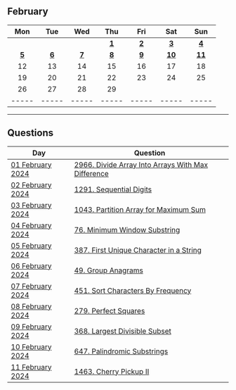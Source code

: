 February
---
| Mon | Tue | Wed | Thu | Fri | Sat | Sun |
| :---: | :---: | :---: | :---: | :---: | :---: | :---: |
|     |     |     | [**1**](01) | [**2**](02) | [**3**](03) | [**4**](04) |
| [**5**](05) | [**6**](06) | [**7**](07) | [**8**](08) | [**9**](09) | [**10**](10) | [**11**](11) |
| 12  | 13  | 14  | 15  | 16  | 17  | 18  |
| 19  | 20  | 21  | 22  | 23  | 24  | 25  |
| 26  | 27  | 28  | 29  |     |     |     |
| ----- | ----- | ----- | ----- | ----- | ----- | ----- |

---

Questions
---
| Day | Question |
| --- | --- |
| [01 February 2024](01) | [2966. Divide Array Into Arrays With Max Difference](https://leetcode.com/problems/divide-array-into-arrays-with-max-difference) |
| [02 February 2024](02) | [1291. Sequential Digits](https://leetcode.com/problems/sequential-digits) |
| [03 February 2024](03) | [1043. Partition Array for Maximum Sum](https://leetcode.com/problems/partition-array-for-maximum-sum) |
| [04 February 2024](04) | [76. Minimum Window Substring](https://leetcode.com/problems/minimum-window-substring) |
| [05 February 2024](05) | [387. First Unique Character in a String](https://leetcode.com/problems/first-unique-character-in-a-string) |
| [06 February 2024](06) | [49. Group Anagrams](https://leetcode.com/problems/group-anagrams) |
| [07 February 2024](07) | [451. Sort Characters By Frequency](https://leetcode.com/problems/sort-characters-by-frequency) |
| [08 February 2024](08) | [279. Perfect Squares](https://leetcode.com/problems/perfect-squares) |
| [09 February 2024](09) | [368. Largest Divisible Subset](https://leetcode.com/problems/largest-divisible-subset) |
| [10 February 2024](10) | [647. Palindromic Substrings](https://leetcode.com/problems/palindromic-substrings) |
| [11 February 2024](11) | [1463. Cherry Pickup II](https://leetcode.com/problems/cherry-pickup-ii) |
